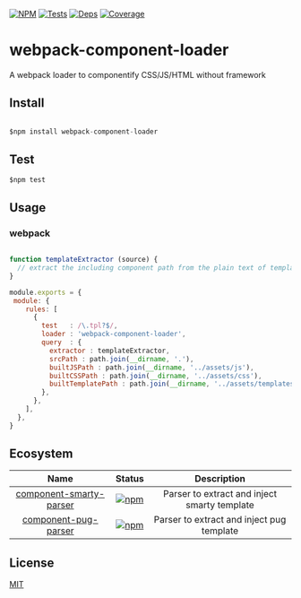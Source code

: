 [![NPM][npm]][npm-url]
[![Tests][build]][build-url]
[![Deps][deps]][deps-url]
[![Coverage][cover]][cover-url]

# webpack-component-loader
A webpack loader to componentify CSS/JS/HTML without framework

## Install
```javascript

$npm install webpack-component-loader

```
## Test
```
$npm test
```

## Usage

### webpack

```js

function templateExtractor (source) {
  // extract the including component path from the plain text of template
}

module.exports = {
 module: {
    rules: [
      {
        test   : /\.tpl?$/,
        loader : 'webpack-component-loader',
        query  : {
          extractor : templateExtractor,
          srcPath : path.join(__dirname, '.'),
          builtJSPath : path.join(__dirname, '../assets/js'),
          builtCSSPath : path.join(__dirname, '../assets/css'),
          builtTemplatePath : path.join(__dirname, '../assets/templates'),
        },
      },
    ],
  },
}
```

## Ecosystem

| Name | Status | Description |
|:----:|:------:|:-----------:|
|[component-smarty-parser][smarty]|[![npm][smarty-badge]][smarty-npm]| Parser to extract and inject smarty template|
|[component-pug-parser][pug]|[![npm][pug-badge]][pug-npm]| Parser to extract and inject pug template |

[smarty]: https://github.com/nicholaslee119/webpack-component-loader-smarty-parser
[smarty-badge]: https://img.shields.io/npm/v/webpack-component-loader-smarty-parser.svg
[smarty-npm]: https://npmjs.com/package/posthtml-parser

[pug]: https://github.com/nicholaslee119/webpack-component-loader-smarty-parser
[pug-badge]: https://img.shields.io/npm/v/webpack-component-loader-smarty-parser.svg
[pug-npm]: https://npmjs.com/package/webpack-component-loader-smarty-parser

## License

[MIT](http://opensource.org/licenses/MIT)



[npm]: https://img.shields.io/npm/v/webpack-component-loader.svg
[npm-url]: https://www.npmjs.com/package/webpack-component-loader

[deps]: https://david-dm.org/nicholaslee119/webpack-component-loader/dev-status.svg
[deps-url]: https://david-dm.org/nicholaslee119/webpack-component-loader?type=dev

[cover]: https://coveralls.io/repos/github/nicholaslee119/webpack-component-loader/badge.svg?branch=master
[cover-url]: https://coveralls.io/github/nicholaslee119/webpack-component-loader?branch=master


[build]: https://travis-ci.org/nicholaslee119/webpack-component-loader.svg?branch=master
[build-url]: https://travis-ci.org/nicholaslee119/webpack-component-loader
